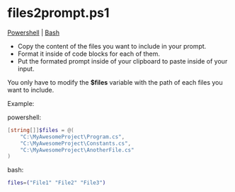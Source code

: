 # files2prompt.ps1

[Powershell](https://github.com/innovatodev/MyGPTs/raw/main/Tools/files2prompt/files2prompt.ps1) | [Bash](https://github.com/innovatodev/MyGPTs/raw/main/Tools/files2prompt/files2prompt.sh)

- Copy the content of the files you want to include in your prompt.
- Format it inside of code blocks for each of them.
- Put the formated prompt inside of your clipboard to paste inside of your input.

You only have to modify the **$files** variable with the path of each files you want to include.

Example:

powershell:

```powershell
[string[]]$files = @(
    "C:\MyAwesomeProject\Program.cs",
    "C:\MyAwesomeProject\Constants.cs",
    "C:\MyAwesomeProject\AnotherFile.cs"
)
```

bash:

```bash
files=("File1" "File2" "File3")
```

